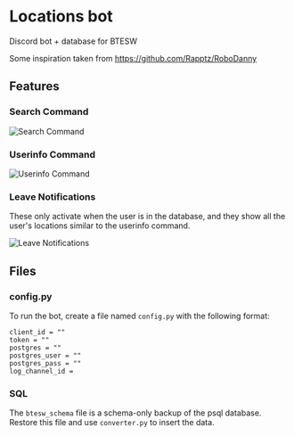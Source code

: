# Locations bot

Discord bot + database for BTESW

Some inspiration taken from https://github.com/Rapptz/RoboDanny

## Features

### Search Command
![Search Command](https://i.gyazo.com/37f50b74c0e01c4a5853ddbea6f300a9.png)

### Userinfo Command
![Userinfo Command](https://i.gyazo.com/659e6a9d4af244eee8bf260e92e9edd7.png)

### Leave Notifications
These only activate when the user is in the database, and they show all the user's locations similar to the userinfo command.

![Leave Notifications](https://i.gyazo.com/a280891037d1751cfbd9dc6e892c22af.png)

## Files

### config.py
To run the bot, create a file named `config.py` with the following format:
```
client_id = ""
token = ""
postgres = ""
postgres_user = ""
postgres_pass = ""
log_channel_id = 
```

### SQL
The `btesw_schema` file is a schema-only backup of the psql database. Restore this file and use `converter.py` to insert the data.